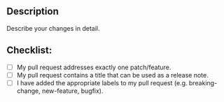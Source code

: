 ## Description

Describe your changes in detail.

## Checklist:
- [ ] My pull request addresses exactly one patch/feature.
- [ ] My pull request contains a title that can be used as a release note.
- [ ] I have added the appropriate labels to my pull request (e.g. breaking-change, new-feature, bugfix).
